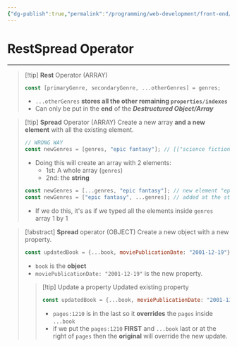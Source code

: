 ```yaml
---
{"dg-publish":true,"permalink":"/programming/web-development/front-end/react-js/00-essential-java-script/02-rest-spread-operator/","tags":["programming","jsbasics","javascript","JS-Fundamentals"]}
---
```


# RestSpread Operator

--- 

>[!tip]  __Rest__ Operator (ARRAY)
>```javascript
>const [primaryGenre, secondaryGenre, ...otherGenres] = genres;
>```
> - `...otherGenres` __stores all the other remaining `properties/indexes`__
> - Can only be put in the __end__ of the ___Destructured Object/Array___

> [!tip] __Spread__ Operator (ARRAY)
> Create a new array __and a new element__ with all the existing element.
> 
> ```javascript
> // WRONG WAY
> const newGenres = [genres, "epic fantasy"]; // [["science fiction", "humor", "speculative fiction"], "epic fantasy"]
> ```
> - Doing this will create an array with 2 elements:
> 	- 1st: A whole array (`genres`)
> 	- 2nd: the __string__
> 
> ```javascript
> const newGenres = [...genres, "epic fantasy"]; // new element "epic fantasy" added in the end
> const newGenres = ["epic fantasy", ...genres]; // added at the start
> ```
> - If we do this, it's as if we typed all the elements inside `genres` array 1 by 1

> [!abstract] __Spread__ operator (OBJECT)
> Create a new object with a new property.
> ```javascript
> const updatedBook = {...book, moviePublicationDate: "2001-12-19"};
> ```
> - `book` is the __object__
> - `moviePublicationDate: "2001-12-19"` is the new property.
> 
>> [!tip] Update a property
>> Updated existing property
>> ```javascript
>> const updatedBook = {...book, moviePublicationDate: "2001-12-19", pages: 1210};
>> ```
>>  - `pages:1210`  is in the last so it __overrides__ the `pages` inside `...book`
>> 	 - if we put the `pages:1210` __FIRST__ and `...book` last or at the right of `pages` then the __original__ will override the new update.




